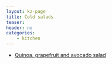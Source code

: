 ```yaml
---
layout: kz-page
title: Cold salads
teaser: 
header: no
categories:
    - kitchen
---
```


* [Quinoa, grapefruit and avocado salad](/kitchen/quinoa-grapefruit-avo-salad/)
